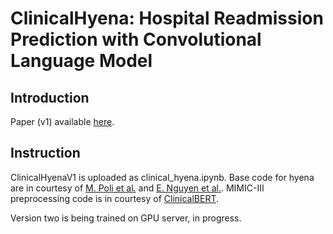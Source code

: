 # ClinicalHyena: Hospital Readmission Prediction with Convolutional Language Model
 
## Introduction
Paper (v1) available [here](https://drive.google.com/file/d/1jHh_s546Qxp1nd5pHnk2NvUH18m7-mA4/view?usp=drive_link).

## Instruction
ClinicalHyenaV1 is uploaded as clinical_hyena.ipynb. Base code for hyena are in courtesy of [M. Poli et al.](https://github.com/HazyResearch/safari) and [E. Nguyen et al.](https://github.com/HazyResearch/hyena-dna). MIMIC-III preprocessing code is in courtesy of [ClinicalBERT](https://github.com/kexinhuang12345/clinicalBERT).


Version two is being trained on GPU server, in progress.
